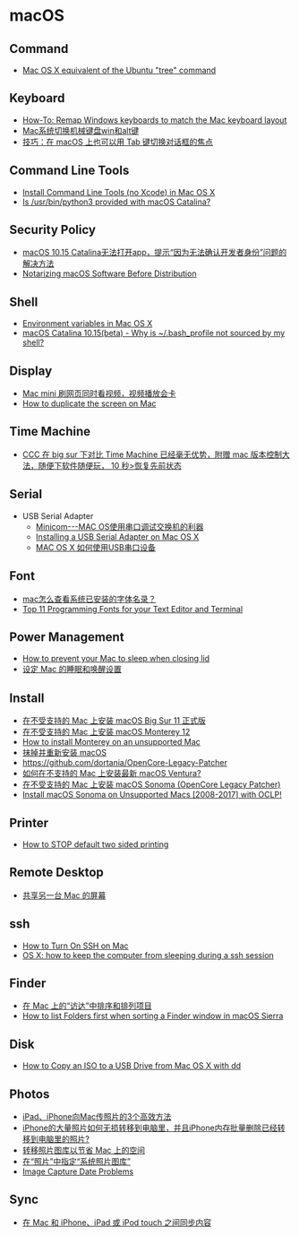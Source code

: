 # macOS

## Command
* [Mac OS X equivalent of the Ubuntu "tree" command](https://superuser.com/questions/359723/mac-os-x-equivalent-of-the-ubuntu-tree-command)

## Keyboard
* [How-To: Remap Windows keyboards to match the Mac keyboard layout](https://9to5mac.com/2016/03/17/how-to-remap-windows-keyboard-buttons-match-mac-layout/)
* [Mac系统切换机械键盘win和alt键](https://www.jianshu.com/p/66922b2bc8c3)
* [技巧：在 macOS 上也可以用 Tab 键切换对话框的焦点](https://zhuanlan.zhihu.com/p/27586949)

## Command Line Tools
* [Install Command Line Tools (no Xcode) in Mac OS X](https://developpaper.com/install-command-line-tools-no-xcode-in-mac-os-x/)
* [Is /usr/bin/python3 provided with macOS Catalina?](https://apple.stackexchange.com/questions/376077/is-usr-bin-python3-provided-with-macos-catalina)

## Security Policy
* [macOS 10.15 Catalina无法打开app，提示“因为无法确认开发者身份”问题的解决方法
](https://heipg.cn/tutorial/solution-for-macos-10-15-catalina-cant-run-apps.html)
* [Notarizing macOS Software Before Distribution](https://developer.apple.com/documentation/xcode/notarizing_macos_software_before_distribution)

## Shell
* [Environment variables in Mac OS X](https://stackoverflow.com/questions/603785/environment-variables-in-mac-os-x)
* [macOS Catalina 10.15(beta) - Why is ~/.bash_profile not sourced by my shell?](https://stackoverflow.com/questions/56784894/macos-catalina-10-15beta-why-is-bash-profile-not-sourced-by-my-shell)

## Display
* [Mac mini 刷网页同时看视频，视频播放会卡](https://v2ex.com/t/660210)
* [How to duplicate the screen on Mac](https://nektony.com/how-to/duplicate-screen-mac)

## Time Machine
* [CCC 在 big sur 下对比 Time Machine 已经毫无优势，附赠 mac 版本控制大法，随便下软件随便玩， 10 秒>恢复先前状态](https://v2ex.com/t/731563)

## Serial
* USB Serial Adapter
  * [Minicom---MAC OS使用串口调试交换机的利器](https://www.jianshu.com/p/3d921b547705)
  * [Installing a USB Serial Adapter on Mac OS X](https://archive.plugable.com/2011/07/12/installing-a-usb-serial-adapter-on-mac-os-x/#VERIFY)
  * [MAC OS X 如何使用USB串口设备](https://www.jianshu.com/p/e25009af3726)

## Font
* [mac怎么查看系统已安装的字体名录？](https://www.zhihu.com/question/21686333/answer/618481248)
* [Top 11 Programming Fonts for your Text Editor and Terminal](https://wesbos.com/programming-fonts/)

## Power Management
* [How to prevent your Mac to sleep when closing lid](https://yama-mac.com/en/prevent_sleep_when_lid_close/)
* [设定 Mac 的睡眠和唤醒设置](https://support.apple.com/zh-cn/guide/mac-help/mchle41a6ccd/mac)

## Install
* [在不受支持的 Mac 上安装 macOS Big Sur 11 正式版](https://sysin.org/blog/install-macos-11-on-unsupported-mac/)
* [在不受支持的 Mac 上安装 macOS Monterey 12](https://sysin.org/blog/install-macos-12-on-unsupported-mac/)
* [How to install Monterey on an unsupported Mac](https://www.macworld.com/article/672461/how-to-install-macos-monterey-on-an-older-mac.html)
* [抹掉并重新安装 macOS](https://support.apple.com/zh-cn/guide/mac-help/mh27903/10.15/mac/10.15)
* <https://github.com/dortania/OpenCore-Legacy-Patcher>
* [如何在不支持的 Mac 上安装最新 macOS Ventura?](https://zhuanlan.zhihu.com/p/578585298)
* [在不受支持的 Mac 上安装 macOS Sonoma (OpenCore Legacy Patcher)](https://sysin.org/blog/install-macos-14-on-unsupported-mac/)
* [Install macOS Sonoma on Unsupported Macs [2008-2017] with OCLP!](https://www.bilibili.com/video/BV1vh4y167DA)

## Printer
* [How to STOP default two sided printing](https://discussions.apple.com/thread/5244577)

## Remote Desktop
* [共享另一台 Mac 的屏幕](https://support.apple.com/zh-cn/guide/mac-help/mh14066/12.0/mac/12.0)

## ssh
* [How to Turn On SSH on Mac](https://osxdaily.com/2022/07/08/turn-on-ssh-mac/)
* [OS X: how to keep the computer from sleeping during a ssh session](https://unix.stackexchange.com/questions/1786/os-x-how-to-keep-the-computer-from-sleeping-during-a-ssh-session)

## Finder
* [在 Mac 上的“访达”中排序和排列项目](https://support.apple.com/zh-cn/guide/mac-help/mchlp1745/mac)
* [How to list Folders first when sorting a Finder window in macOS Sierra](https://www.macworld.com/article/228886/how-to-list-folders-first-when-sorting-a-finder-window-in-macos-sierra.html)

## Disk
* [How to Copy an ISO to a USB Drive from Mac OS X with dd](https://osxdaily.com/2015/06/05/copy-iso-to-usb-drive-mac-os-x-command/)

## Photos
* [iPad、iPhone向Mac传照片的3个高效方法](https://zhuanlan.zhihu.com/p/467381778)
* [iPhone的大量照片如何无损转移到电脑里，并且iPhone内存批量删除已经转移到电脑里的照片?](https://www.zhihu.com/question/451735214/answer/3058475406)
* [转移照片图库以节省 Mac 上的空间](https://support.apple.com/zh-cn/108345)
* [在“照片”中指定“系统照片图库”](https://support.apple.com/zh-cn/104946)
* [Image Capture Date Problems](https://discussions.apple.com/thread/254299771?sortBy=best)

## Sync
* [在 Mac 和 iPhone、iPad 或 iPod touch 之间同步内容](https://support.apple.com/zh-cn/guide/mac-help/mchlde9a31f1/mac)
